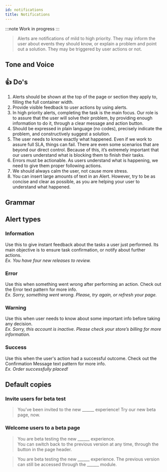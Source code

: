 ```yaml
---
id: notifications
title: Notifications
---
```


:::note
Work in progress
:::

> Alerts are notifications of mild to high priority. They may inform the user about events they should know, or explain a problem and point out a solution. They may be triggered by user actions or not.

## Tone and Voice



## 👍 Do's

1. Alerts should be shown at the top of the page or section they apply to, filling the full container width.     
2. Provide visible feedback to user actions by using alerts.       
3. In high priority alerts, completing the task is the main focus. Our role is to assure that the user will solve their problem, by providing enough information to do it, through a clear message and action button.    
4. Should be expressed in plain language (no codes), precisely indicate the problem, and constructively suggest a solution.    
5. The user needs to know exactly what happened. Even if we work to assure full SLA, things can fail. There are even some scenarios that are beyond our direct control. Because of this, it’s extremely important that our users understand what is blocking them to finish their tasks.    
6. Errors must be actionable. As users understand what is happening, we need to give them proper following actions.    
7. We should always calm the user, not cause more stress.     
8. You can insert large amounts of text in an Alert. However, try to be as concise and clear as possible, as you are helping your user to understand what happened.    


## Grammar


## Alert types

### Information
Use this to give instant feedback about the tasks a user just performed. Its main objective is to ensure task confirmation, or notify about further actions.    
*Ex. You have four new releases to review.*  

### Error
Use this when something went wrong after performing an action. Check out the Error text pattern for more info.     
*Ex. Sorry, something went wrong. Please, try again, or refresh your page.*   

### Warning
Use this when user needs to know about some important info before taking any decision.  
*Ex. Sorry, this account is inactive. Please check your store’s billing for more information.*  

### Success
Use this when the user's action had a successful outcome. Check out the Confirmation Message text pattern for more info.  
*Ex. Order successfully placed!* 


## Default copies

### Invite users for beta test

>  You’ve been invited to the new ______ experience! Try our new beta page, now.


### Welcome users to a beta page

> You are beta testing the new ______ experience.   
> You can switch back to the previous version at any time, through the button in the page header.  

> You are beta testing the new ______ experience. The previous version can still be accessed through the ______ module.



